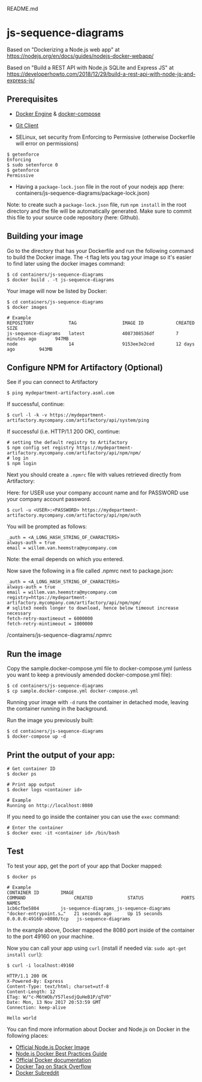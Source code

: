 README.md

# js-sequence-diagrams

Based on "Dockerizing a Node.js web app" at https://nodejs.org/en/docs/guides/nodejs-docker-webapp/

Based on "Build a REST API with Node.js SQLite and Express JS" at https://developerhowto.com/2018/12/29/build-a-rest-api-with-node-js-and-express-js/

## Prerequisites

- [Docker Engine](https://github.com/vanHeemstraSystems/docker-quick-start-headstart) & [docker-compose](https://github.com/vanHeemstraSystems/docker-compose-quick-start-headstart)
- [Git Client](https://github.com/vanHeemstraSystems/how-to-install-git-on-centos-7)

- SELinux, set security from Enforcing to Permissive (otherwise Dockerfile will error on permissions)
```
$ getenforce
Enforcing
$ sudo setenforce 0
$ getenforce
Permissive
```
- Having a ```package-lock.json``` file in the root of your nodejs app (here: containers/js-sequence-diagrams/package-lock.json)

Note: to create such a ```package-lock.json``` file, run ```npm install``` in the root directory and the file will be automatically generated. Make sure to commit this file to your source code repository (here: Github).

## Building your image

Go to the directory that has your Dockerfile and run the following command to build the Docker image. The -t flag lets you tag your image so it's easier to find later using the docker images command:

```
$ cd containers/js-sequence-diagrams
$ docker build . -t js-sequence-diagrams
```

Your image will now be listed by Docker:

```
$ cd containers/js-sequence-diagrams
$ docker images

# Example
REPOSITORY             TAG                 IMAGE ID            CREATED             SIZE
js-sequence-diagrams   latest              4087308536df        7 minutes ago       947MB
node                   14                  9153ee3e2ced        12 days ago         943MB
```

## Configure NPM for Artifactory (Optional)

See if you can connect to Artifactory

```
$ ping mydepartment-artifactory.asml.com
```

If successful, continue:

```
$ curl -l -k -v https://mydepartment-artifactory.mycompany.com/artifactory/api/system/ping
```

If successful (i.e. HTTP/1.1 200 OK), continue:

```
# setting the default registry to Artifactory
$ npm config set registry https://mydepartment-artifactory.mycompany.com/artifactory/api/npm/npm/
# log in
$ npm login
```

Next you should create a ```.npmrc``` file with values retrieved directly from Artifactory:

Here: for USER use your company account name and for PASSWORD use your company account password.

```
$ curl -u <USER>:<PASSWORD> https://mydepartment-artifactory.mycompany.com/artifactory/api/npm/auth
```

You will be prompted as follows:

```
_auth = <A_LONG_HASH_STRING_OF_CHARACTERS>
always-auth = true
email = willem.van.heemstra@mycompany.com
```

Note: the email depends on which <USER> you entered.

Now save the following in a file called .npmrc next to package.json:

```
_auth = <A_LONG_HASH_STRING_OF_CHARACTERS>
always-auth = true
email = willem.van.heemstra@mycompany.com
registry=https://mydepartment-artifactory.mycompany.com/artifactory/api/npm/npm/
# sqlite3 needs longer to download, hence below timeout increase necessary
fetch-retry-maxtimeout = 6000000
fetch-retry-mintimeout = 1000000
```
/containers/js-sequence-diagrams/.npmrc

## Run the image

Copy the sample.docker-compose.yml file to docker-compose.yml (unless you want to keep a previously amended docker-compose.yml file):

```
$ cd containers/js-sequence-diagrams
$ cp sample.docker-compose.yml docker-compose.yml
```

Running your image with ```-d``` runs the container in detached mode, leaving the container running in the background.

Run the image you previously built:

```
$ cd containers/js-sequence-diagrams
$ docker-compose up -d
```

## Print the output of your app:

```
# Get container ID
$ docker ps

# Print app output
$ docker logs <container id>

# Example
Running on http://localhost:8080
```

If you need to go inside the container you can use the ```exec``` command:

```
# Enter the container
$ docker exec -it <container id> /bin/bash
```

## Test

To test your app, get the port of your app that Docker mapped:

```
$ docker ps

# Example
CONTAINER ID        IMAGE                                       COMMAND                  CREATED             STATUS              PORTS                     NAMES
1cb6cfbe5804        js-sequence-diagrams_js-sequence-diagrams   "docker-entrypoint.s…"   21 seconds ago      Up 15 seconds       0.0.0.0:49160->8080/tcp   js-sequence-diagrams
```

In the example above, Docker mapped the 8080 port inside of the container to the port 49160 on your machine.

Now you can call your app using ```curl``` (install if needed via: ```sudo apt-get install curl```):

```
$ curl -i localhost:49160

HTTP/1.1 200 OK
X-Powered-By: Express
Content-Type: text/html; charset=utf-8
Content-Length: 12
ETag: W/"c-M6tWOb/Y57lesdjQuHeB1P/qTV0"
Date: Mon, 13 Nov 2017 20:53:59 GMT
Connection: keep-alive

Hello world
```

You can find more information about Docker and Node.js on Docker in the following places:

- [Official Node.js Docker Image](https://hub.docker.com/_/node/)
- [Node.js Docker Best Practices Guide](https://github.com/nodejs/docker-node/blob/master/docs/BestPractices.md)
- [Official Docker documentation](https://docs.docker.com/get-started/nodejs/build-images/)
- [Docker Tag on Stack Overflow](https://stackoverflow.com/questions/tagged/docker)
- [Docker Subreddit](https://reddit.com/r/docker)
